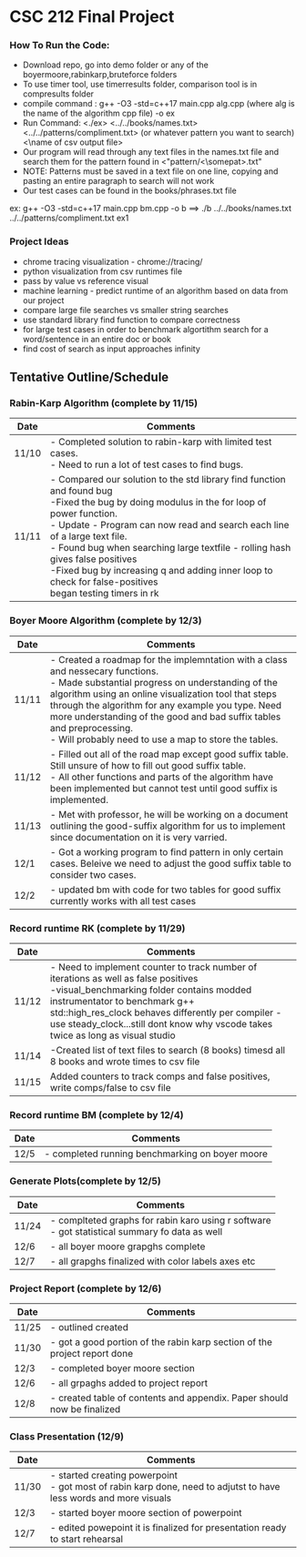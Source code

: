 # CSC 212 Final Project

### How To Run the Code:<br>
- Download repo, go into demo folder or any of the boyermoore,rabinkarp,bruteforce folders <br>
- To use timer tool, use timerresults folder, comparison tool is in compresults folder <br>
- compile command : g++ -O3 -std=c++17 main.cpp alg.cpp (where alg is the name of the algorithm cpp file) -o ex <br>
- Run Command: <./ex> <../../books/names.txt> <../../patterns/compliment.txt> (or whatever pattern you want to search) <\name of csv output file> <br>
- Our program will read through any text files in the names.txt file and search them for the pattern found in <"pattern/<\somepat>.txt"<br>
- NOTE: Patterns must be saved in a text file on one line, copying and pasting an entire paragraph to search will not work
- Our test cases can be found in the books/phrases.txt file

ex:  g++ -O3 -std=c++17 main.cpp bm.cpp -o b ==> ./b ../../books/names.txt ../../patterns/compliment.txt ex1 <br>


### Project Ideas

- chrome tracing visualization - chrome://tracing/
- python visualization from csv runtimes file
- pass by value vs reference visual
- machine learning - predict runtime of an algorithm based on data from our project
- compare large file searches vs smaller string searches
- use standard library find function to compare correctness 
- for large test cases in order to benchmark algortithm search for a word/sentence in an entire doc or book
- find cost of search as input approaches infinity

## Tentative Outline/Schedule

### Rabin-Karp Algorithm (complete by 11/15)

|Date|Comments|
|---|---|
|11/10|- Completed solution to rabin-karp with limited test cases.<br>- Need to run a lot of test cases to find bugs.|
|11/11|- Compared our solution to the std library find function and found bug<br>-Fixed the bug by doing modulus in the for loop of power function.<br>- Update - Program can now read and search each line of a large text file.<br> - Found bug when searching large textfile - rolling hash gives false positives<br>-Fixed bug by increasing q and adding inner loop to check for false-positives<br> began testing timers in rk|

### Boyer Moore Algorithm (complete by 12/3)
|Date|Comments|
|---|---|
|11/11|- Created a roadmap for the implemntation with a class and nessecary functions.<br> - Made substantial progress on understanding of the algorithm using an online visualization tool that steps through the algorithm for any example you type. Need more understanding of the good and bad suffix tables and preprocessing. <br> - Will probably need to use a map to store the tables. |
|11/12| - Filled out all of the road map except good suffix table. Still unsure of how to fill out good suffix table. <br> - All other functions and parts of the algorithm have been implemented but cannot test until good suffix is implemented. |
|11/13| - Met with professor, he will be working on a document outlining the good-suffix algorithm for us to implement since documentation on it is very varried.|
|12/1| - Got a working program to find pattern in only certain cases. Beleive we need to adjust the good suffix table to consider two cases. |
|12/2| - updated bm with code for two tables for good suffix currently works with all test cases|
    
### Record runtime RK (complete by 11/29)
|Date|Comments|
|---|---|
|11/12|- Need to implement counter to track number of iterations as well as false positives<br> -visual_benchmarking folder contains modded instrumentator to benchmark g++ <br> std::high_res_clock behaves differently per compiler - use steady_clock...still dont know why vscode takes twice as long as visual studio|
|11/14|-Created list of text files to search (8 books) timesd all 8 books and wrote times to csv file |
|11/15 |Added counters to track comps and false positives, write comps/false to csv file |

### Record runtime BM (complete by 12/4)
|Date|Comments|
|---|---|
|12/5| - completed running benchmarking on boyer moore|
    
### Generate Plots(complete by 12/5)
|Date|Comments|
|---|---|
|11/24| - complteted graphs for rabin karo using r software <br> - got statistical summary fo data as well|
|12/6| - all boyer moore grapghs complete
|12/7| - all grapghs finalized with color labels axes etc
    
### Project Report (complete by 12/6)
|Date|Comments|
|---|---|
|11/25| - outlined created|
|11/30| - got a good portion of the rabin karp section of the project report done|
|12/3| - completed boyer moore section|
|12/6| - all grpaghs added to project report|
|12/8| - created table of contents and appendix. Paper should now be finalized|
    
### Class Presentation (12/9)
|Date|Comments|
|---|---|
|11/30| - started creating powerpoint <br> - got most of rabin karp done, need to adjutst to have less words and more visuals|
|12/3| - started boyer moore section of powerpoint|
|12/7| - edited powepoint it is finalized for presentation ready to start rehearsal|

